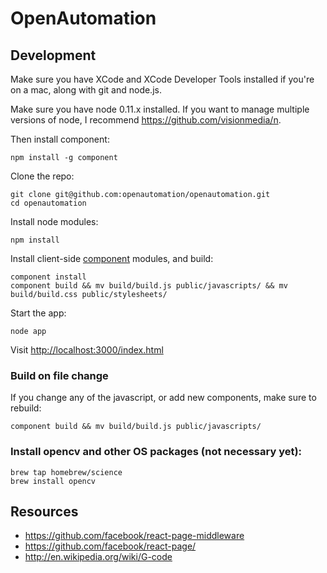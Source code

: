 # OpenAutomation

## Development

Make sure you have XCode and XCode Developer Tools installed if you're on a mac, along with git and node.js.

Make sure you have node 0.11.x installed. If you want to manage multiple versions of node, I recommend https://github.com/visionmedia/n.

Then install component:

```
npm install -g component
```

Clone the repo:

```
git clone git@github.com:openautomation/openautomation.git
cd openautomation
```

Install node modules:

```
npm install
```

Install client-side [component](http://component.io) modules, and build:

```
component install
component build && mv build/build.js public/javascripts/ && mv build/build.css public/stylesheets/
```

Start the app:

```
node app
```

Visit [http://localhost:3000/index.html](http://localhost:3000/index.html)

### Build on file change

If you change any of the javascript, or add new components, make sure to rebuild:

```
component build && mv build/build.js public/javascripts/
```

### Install opencv and other OS packages (not necessary yet):

```
brew tap homebrew/science
brew install opencv
```

## Resources

- https://github.com/facebook/react-page-middleware
- https://github.com/facebook/react-page/
- http://en.wikipedia.org/wiki/G-code
